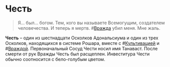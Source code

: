# Честь

> Я… был… богом. Тем, кого вы называете Всемогущим, cоздателем человечества. И теперь я мертв. #[Вражда](characters/odium) убил меня. Мне жаль.

**Честь** – один из шестнадцати Осколков Адональсиума и один из трех Осколков, находящихся в системе Рошара, вместе с #[Культивацией](characters/cultivation) и #[Враждой](characters/odium). Первоначальный Сосуд Чести носил имя Танаваст. После смерти от рук Вражды Честь был расщеплен. Инвеститура Чести обычно соотносится с бело-голубым цветом.
